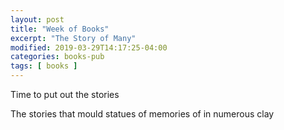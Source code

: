 ```yaml
---
layout: post
title: "Week of Books"
excerpt: "The Story of Many"
modified: 2019-03-29T14:17:25-04:00
categories: books-pub
tags: [ books ]
---
```



Time to put out the stories

The stories that mould statues of memories of in numerous clay
